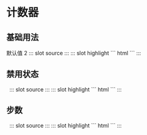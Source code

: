 # 计数器

## 基础用法

<demo-block>
默认值 2 
::: slot source
<el-input-number v-model="number1"></el-input-number>
:::
::: slot highlight
``` html
<x-input-number name="number1" :value="2" ></x-input-number>
```
:::
</demo-block>

## 禁用状态

<demo-block>
&nbsp;
::: slot source
<el-input-number v-model="number1" :disabled="true"></el-input-number>
:::
::: slot highlight
``` html
<x-input-number name="number1" :value="2" disabled></x-input-number>
```
:::
</demo-block>

## 步数

<demo-block>
&nbsp;
::: slot source
<el-input-number v-model="number1" :step="2"></el-input-number>
:::
::: slot highlight
``` html
<x-input-number name="number1" :value="2" step="2"></x-input-number>
```
:::
</demo-block>

<!--
## 尺寸

<demo-block>
&nbsp;
::: slot source
<el-input-number v-model="num1" class="number-size"></el-input-number>
<el-input-number size="medium" v-model="num2" class="number-size"></el-input-number>
<el-input-number size="small" v-model="num3" class="number-size"></el-input-number>
<el-input-number size="mini" v-model="num4" class="number-size"></el-input-number>
:::
::: slot highlight
``` html
<x-input-number name="number1" :value="1" ></x-input-number>
<x-input-number name="number1" :value="1" size="medium" ></x-input-number>
<x-input-number name="number1" :value="1" size="small" ></x-input-number>
<x-input-number name="number1" :value="1" size="mini" ></x-input-number>
```
:::
</demo-block>
-->

<script>
export default {
    data(){
        return {
            number1:2,
            num1:1,
            num2:1,
            num3:1,
            num4:1,
        };
    }
};
</script>
<style>
.number-size{
    display: block;
    margin:10px;
}
</style>